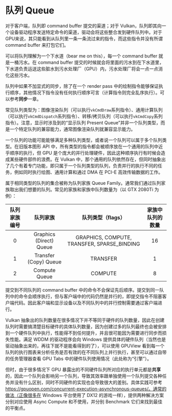 # 队列 Queue

对于客户端，队列即 command buffer 提交的渠道；对于 Vulkan，队列即其向一个设备驱动程序发送特定命令的渠道，驱动会将这些整合发到硬件队列中。对于GPU来说，其只能看到从队列里一条一条流过来的指令，而这些指令并没有所谓 command buffer 来打包它们。

可以将队列理解为一个下水道（bear me on this），每一个 command buffer 就是一桶污水。在 command buffer 提交的时候就会将里面的污水到在下水道里，下水道负责运送这些脏水到污水处理厂（GPU）内，污水处理厂将会一点一点消化这些污水。

队列中如果不加显式的同步，除了在一个 render pass 中的绘制指令能够保证执行顺序，其他情况下指令没有任何执行顺序可言（计算指令则完全乱序执行）。可以参考**同步**一章。

常见队列类型为：图像渲染队列（可以执行`vkCmdDraw`系列指令）、通用计算队列（可以执行`vkCmdDispatch`系列指令）、转移/拷贝队列（可以执行`vkCmdCopy`系列指令）。注意，显示时涉及到的“显示队列 Present Queue”并非一个队列类型，而是一个特定队列的兼容能力，通常图像渲染队列就兼容显示能力。

一个队列的功能可能能够满足多种队列类型，或者说一个队列可以属于多个队列类型。在旧版本图形 API 中，所有类型的指令都会被顺序放在一个通用的队列中近乎顺序的执行，但 GPU 是个庞大的并行处理硬件，因此这种顺序执行有时候会造成某些硬件部件的浪费。在 Vulkan 中，那个通用的队列依然存在，但同时抽象出了几个有着专门功能，即只属于一个队列类型的队列，负责并行的执行不同的任务，例如同时执行绘图、通用计算和通过 DMA 在 PCI-E 高效传输数据的工作。

属于相同类型的队列的集合被称为队列家族 Queue Family。通常我们通过队列家族取出我们想要的队列。常见的家族和家族中队列数量为（以 GTX 2080Ti 为例）：

| 队列家族编号 |        队列家族         |              队列类型（flags）              | 家族中队列的数量 |
| :----------: | :---------------------: | :-----------------------------------------: | :--------------: |
|      0       | Graphics (Direct) Queue | GRAPHICS, COMPUTE, TRANSFER, SPARSE_BINDING |        16        |
|      1       |  Transfer (Copy) Queue  |                  TRANSFER                   |        1         |
|      2       |      Compute Queue      |                   COMPUTE                   |        8         |

提交到不同队列的 command buffer 中的命令不会保证先后顺序。提交到同一队列中的命令会顺序执行，但与客户端中的代码仍然是并行的，即提交指令不阻塞客户端代码。因此客户端和显示设备以及不同队列中的并行控制需要通过客户端进行。

Vulkan 抽象出的队列数量在很多情况下并不等同于硬件的队列数量，因此在创建队列时需要搞清楚目标硬件的具体队列数量，因为创建过多的队列最终也会被安排到一个硬件队列中执行，性能得不到任何提升，并且很可能因为需要进行同步而损失性能。满足 WDDM 的驱动程序会向 Windows 提供具体的硬件队列（当然也是驱动抽象出来的，再往下就不是能看得到的了），可以使用 GPUView 看到每一个队列的执行图表来分析任务是否有效的在不同队列上并行执行，甚至可以通过自带的任务管理器查看 GPU Tabs 中的硬件队列使用情况（此处称为“引擎”）。

但时，由于很多情况下 GPU 暴露出的不同硬件队列所对应的执行单元都是**共享**的，因此一个队列会影响另一个队列，导致其效率跟单独使用一个队列提交各种任务并没有什么区别，同时不同硬件的实现也会导致很大的差别。具体实践可参考 https://gpuopen.com/concurrent-execution-asynchronous-queues/。通常的做法（正像很多在 Windows 平台使用了 DX12 的游戏一样），提供两种解决方案分别对应使用 Async Compute 和不使用，并分别 Benchmark 它们来找到最佳的平衡点。

